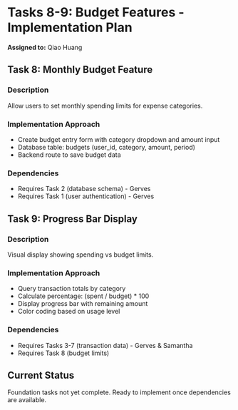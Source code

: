 # Tasks 8-9: Budget Features - Implementation Plan
**Assigned to:** Qiao Huang

## Task 8: Monthly Budget Feature
### Description
Allow users to set monthly spending limits for expense categories.

### Implementation Approach
- Create budget entry form with category dropdown and amount input
- Database table: budgets (user_id, category, amount, period)
- Backend route to save budget data

### Dependencies
- Requires Task 2 (database schema) - Gerves
- Requires Task 1 (user authentication) - Gerves

## Task 9: Progress Bar Display
### Description
Visual display showing spending vs budget limits.

### Implementation Approach
- Query transaction totals by category
- Calculate percentage: (spent / budget) * 100
- Display progress bar with remaining amount
- Color coding based on usage level

### Dependencies
- Requires Tasks 3-7 (transaction data) - Gerves & Samantha
- Requires Task 8 (budget limits)

## Current Status
Foundation tasks not yet complete. Ready to implement once dependencies are available.
